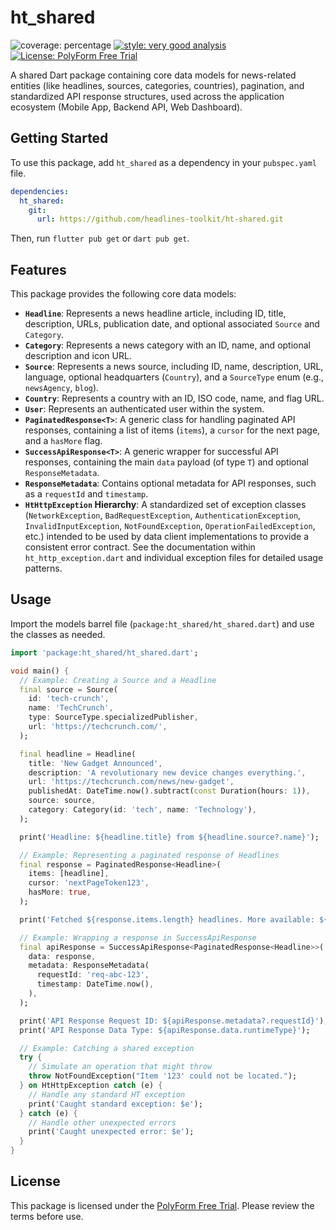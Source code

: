 # ht_shared

![coverage: percentage](https://img.shields.io/badge/coverage-93-green)
[![style: very good analysis](https://img.shields.io/badge/style-very_good_analysis-B22C89.svg)](https://pub.dev/packages/very_good_analysis)
[![License: PolyForm Free Trial](https://img.shields.io/badge/License-PolyForm%20Free%20Trial-blue)](https://polyformproject.org/licenses/free-trial/1.0.0)

A shared Dart package containing core data models for news-related entities (like headlines, sources, categories, countries), pagination, and standardized API response structures, used across the application ecosystem (Mobile App, Backend API, Web Dashboard).

## Getting Started

To use this package, add `ht_shared` as a dependency in your `pubspec.yaml` file.

```yaml
dependencies:
  ht_shared:
    git:
      url: https://github.com/headlines-toolkit/ht-shared.git
```

Then, run `flutter pub get` or `dart pub get`.

## Features

This package provides the following core data models:

*   **`Headline`**: Represents a news headline article, including ID, title, description, URLs, publication date, and optional associated `Source` and `Category`.
*   **`Category`**: Represents a news category with an ID, name, and optional description and icon URL.
*   **`Source`**: Represents a news source, including ID, name, description, URL, language, optional headquarters (`Country`), and a `SourceType` enum (e.g., `newsAgency`, `blog`).
*   **`Country`**: Represents a country with an ID, ISO code, name, and flag URL.
*   **`User`**: Represents an authenticated user within the system.
*   **`PaginatedResponse<T>`**: A generic class for handling paginated API responses, containing a list of items (`items`), a `cursor` for the next page, and a `hasMore` flag.
*   **`SuccessApiResponse<T>`**: A generic wrapper for successful API responses, containing the main `data` payload (of type `T`) and optional `ResponseMetadata`.
*   **`ResponseMetadata`**: Contains optional metadata for API responses, such as a `requestId` and `timestamp`.
*   **`HtHttpException` Hierarchy**: A standardized set of exception classes (`NetworkException`, `BadRequestException`, `AuthenticationException`, `InvalidInputException`, `NotFoundException`, `OperationFailedException`, etc.) intended to be used by data client implementations to provide a consistent error contract. See the documentation within `ht_http_exception.dart` and individual exception files for detailed usage patterns.

## Usage

Import the models barrel file (`package:ht_shared/ht_shared.dart`) and use the classes as needed.

```dart
import 'package:ht_shared/ht_shared.dart';

void main() {
  // Example: Creating a Source and a Headline
  final source = Source(
    id: 'tech-crunch',
    name: 'TechCrunch',
    type: SourceType.specializedPublisher,
    url: 'https://techcrunch.com/',
  );

  final headline = Headline(
    title: 'New Gadget Announced',
    description: 'A revolutionary new device changes everything.',
    url: 'https://techcrunch.com/news/new-gadget',
    publishedAt: DateTime.now().subtract(const Duration(hours: 1)),
    source: source,
    category: Category(id: 'tech', name: 'Technology'),
  );

  print('Headline: ${headline.title} from ${headline.source?.name}');

  // Example: Representing a paginated response of Headlines
  final response = PaginatedResponse<Headline>(
    items: [headline],
    cursor: 'nextPageToken123',
    hasMore: true,
  );

  print('Fetched ${response.items.length} headlines. More available: ${response.hasMore}');

  // Example: Wrapping a response in SuccessApiResponse
  final apiResponse = SuccessApiResponse<PaginatedResponse<Headline>>(
    data: response,
    metadata: ResponseMetadata(
      requestId: 'req-abc-123',
      timestamp: DateTime.now(),
    ),
  );

  print('API Response Request ID: ${apiResponse.metadata?.requestId}');
  print('API Response Data Type: ${apiResponse.data.runtimeType}');

  // Example: Catching a shared exception
  try {
    // Simulate an operation that might throw
    throw NotFoundException("Item '123' could not be located.");
  } on HtHttpException catch (e) {
    // Handle any standard HT exception
    print('Caught standard exception: $e');
  } catch (e) {
    // Handle other unexpected errors
    print('Caught unexpected error: $e');
  }
}

```

## License

This package is licensed under the [PolyForm Free Trial](LICENSE). Please review the terms before use.
